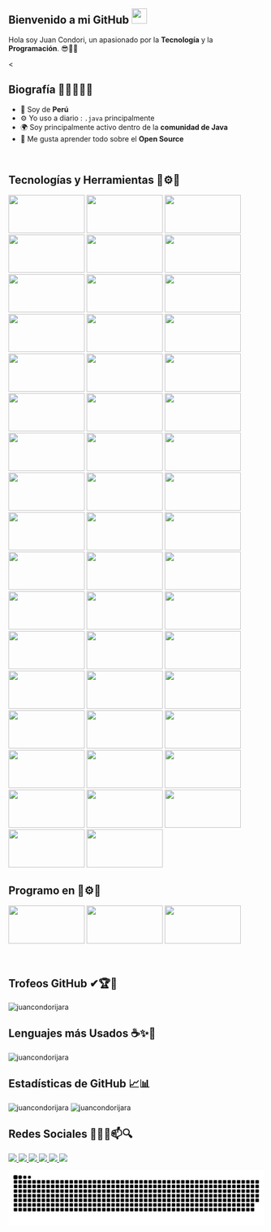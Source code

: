 ## Bienvenido a mi GitHub <img src="https://raw.githubusercontent.com/MartinHeinz/MartinHeinz/master/wave.gif" width="30px" height="30px">
Hola soy Juan Condori, un apasionado por la **Tecnología** y la **Programación**. 😎👨‍💻

<

## Biografía 👨‍🎓😎👨‍💻
- 🏢 Soy de **Perú**
- ⚙️ Yo uso a diario : `.java` principalmente
- 🌍 Soy principalmente activo dentro de la **comunidad de Java**
- 🌱 Me gusta aprender todo sobre el **Open Source**

</br>

## Tecnologías y Herramientas 🧰⚙💼
<code><img src="https://www.vectorlogo.zone/logos/java/java-ar21.svg" width="150px" height="75px"></code>
<code><img src="https://www.vectorlogo.zone/logos/python/python-ar21.svg" width="150px" height="75px"></code>
<code><img src="https://www.vectorlogo.zone/logos/springio/springio-ar21.svg" width="150px" height="75px"></code>
<code><img src="https://www.vectorlogo.zone/logos/angular/angular-ar21.svg" width="150px" height="75px"></code>
<code><img src="https://www.vectorlogo.zone/logos/terraformio/terraformio-ar21.svg" width="150px" height="75px"></code>
<code><img src="https://www.vectorlogo.zone/logos/jetbrains/jetbrains-ar21.svg" width="150px" height="75px"></code>
<code><img src="https://www.vectorlogo.zone/logos/visualstudio_code/visualstudio_code-ar21.svg" width="150px" height="75px"></code>
<code><img src="https://www.vectorlogo.zone/logos/gitlab/gitlab-ar21.svg" width="150px" height="75px"></code>
<code><img src="https://www.vectorlogo.zone/logos/jenkins/jenkins-ar21.svg" width="150px" height="75px"></code>
<code><img src="https://cdn.worldvectorlogo.com/logos/sonarqube.svg" width="150px" height="75px"></code>
<code><img src="https://pbs.twimg.com/media/Dp3nCCdXgAEIMxM.png" width="150px" height="75px"></code>
<code><img src="https://victomanolo.files.wordpress.com/2018/01/logo.png" width="150px" height="75px"></code>
<code><img src="https://upload.vectorlogo.zone/logos/apache_maven/images/bf250be6-ab7f-4191-b421-8d0acb1dc6e4.svg" width="150px" height="75px"></code>
<code><img src="https://www.vectorlogo.zone/logos/javaee_glassfish/javaee_glassfish-ar21.svg" width="150px" height="75px"></code>
<code><img src="https://www.vectorlogo.zone/logos/payarafish/payarafish-ar21.svg" width="150px" height="75px"></code>
<code><img src="https://www.vectorlogo.zone/logos/w3_html5/w3_html5-ar21.svg" width="150px" height="75px"></code>
<code><img src="https://www.vectorlogo.zone/logos/w3_css/w3_css-ar21.svg" width="150px" height="75px"></code>
<code><img src="https://www.vectorlogo.zone/logos/javascript/javascript-ar21.svg" width="150px" height="75px"></code>
<code><img src="https://www.vectorlogo.zone/logos/yaml/yaml-ar21.svg" width="150px" height="75px"></code>
<code><img src="https://www.vectorlogo.zone/logos/json/json-ar21.svg" width="150px" height="75px"></code>
<code><img src="https://www.vectorlogo.zone/logos/elastic/elastic-ar21.svg" width="150px" height="75px"></code>
<code><img src="https://www.vectorlogo.zone/logos/elasticco_logstash/elasticco_logstash-ar21.svg" width="150px" height="75px"></code>
<code><img src="https://www.vectorlogo.zone/logos/elasticco_kibana/elasticco_kibana-ar21.svg" width="150px" height="75px"></code>
<code><img src="https://www.vectorlogo.zone/logos/prometheusio/prometheusio-ar21.svg" width="150px" height="75px"></code>
<code><img src="https://www.vectorlogo.zone/logos/grafana/grafana-ar21.svg" width="150px" height="75px"></code>
<code><img src="https://www.vectorlogo.zone/logos/mysql/mysql-ar21.svg" width="150px" height="75px"></code>
<code><img src="https://codeguard.zendesk.com/hc/article_attachments/115005615266/mssql.png" width="150px" height="75px"></code>
<code><img src="https://www.vectorlogo.zone/logos/oracle/oracle-ar21.svg" width="150px" height="75px"></code>
<code><img src="https://www.vectorlogo.zone/logos/postgresql/postgresql-ar21.svg" width="150px" height="75px"></code>
<code><img src="https://www.vectorlogo.zone/logos/mongodb/mongodb-ar21.svg" width="150px" height="75px"></code>
<code><img src="https://www.vectorlogo.zone/logos/google_cloud/google_cloud-ar21.svg" width="150px" height="75px"></code>
<code><img src="https://www.vectorlogo.zone/logos/microsoft_azure/microsoft_azure-ar21.svg" width="150px" height="75px"></code>
<code><img src="https://www.vectorlogo.zone/logos/amazon_aws/amazon_aws-ar21.svg" width="150px" height="75px"></code>
<code><img src="https://www.vectorlogo.zone/logos/slack/slack-ar21.svg" width="150px" height="75px"></code>
<code><img src="https://www.vectorlogo.zone/logos/trello/trello-ar21.svg" width="150px" height="75px"></code>
<code><img src="https://www.vectorlogo.zone/logos/linux/linux-ar21.svg" width="150px" height="75px"></code>
<code><img src="https://www.vectorlogo.zone/logos/ubuntu/ubuntu-ar21.svg" width="150px" height="75px"></code>
<code><img src="https://www.vectorlogo.zone/logos/debian/debian-ar21.svg" width="150px" height="75px"></code>
<code><img src="https://www.vectorlogo.zone/logos/docker/docker-ar21.svg" width="150px" height="75px"></code>
<code><img src="https://www.vectorlogo.zone/logos/kubernetes/kubernetes-ar21.svg" width="150px" height="75px"></code>
<code><img src="https://www.vectorlogo.zone/logos/github/github-ar21.svg" width="150px" height="75px"></code>
<code><img src="https://www.vectorlogo.zone/logos/git-scm/git-scm-ar21.svg" width="150px" height="75px"></code>
<code><img src="https://www.vectorlogo.zone/logos/jupyter/jupyter-ar21.svg" width="150px" height="75px"></code>
<code><img src="https://www.vectorlogo.zone/logos/r-project/r-project-ar21.svg" width="150px" height="75px"></code>
<code><img src="https://www.vectorlogo.zone/logos/tibco/tibco-ar21.svg" width="150px" height="75px"></code>
<code><img src="https://www.vectorlogo.zone/logos/microsoft_powerbi/microsoft_powerbi-ar21.svg" width="150px" height="75px"></code>
<code><img src="https://www.vectorlogo.zone/logos/apache_kafka/apache_kafka-ar21.svg" width="150px" height="75px"></code>
<code><img src="https://www.vectorlogo.zone/logos/apache_cassandra/apache_cassandra-ar21.svg" width="150px" height="75px"></code>
<code><img src="https://www.vectorlogo.zone/logos/getpostman/getpostman-ar21.svg" width="150px" height="75px"></code>
<code><img src="https://vectorwiki.com/images/NRanD__sonarcloud-wordmark.svg" width="150px" height="75px"></code>
</br>

## Programo en 🧰⚙💼
<code><img src="https://www.vectorlogo.zone/logos/jetbrains/jetbrains-ar21.svg" width="150px" height="75px"></code>
<code><img src="https://pbs.twimg.com/media/Dp3nCCdXgAEIMxM.png" width="150px" height="75px"></code>
<code><img src="https://www.vectorlogo.zone/logos/visualstudio_code/visualstudio_code-ar21.svg" width="150px" height="75px"></code>

</br>

## Trofeos GitHub ✔🏆🥇
<img src="https://github-profile-trophy.vercel.app/api/?username=juancondorijara&locale=es" alt="juancondorijara"/>

</br>

## Lenguajes más Usados ☕✨📑
<img src="https://github-readme-stats.vercel.app/api/top-langs/?username=juancondorijara&locale=es&layout=compact&langs_count=10&role=OWNER,COLLABORATOR&theme=default" alt="juancondorijara" style="width: 500px;"/>

</br>

## Estadísticas de GitHub 📈📊
<img src="https://github-readme-stats.vercel.app/api?username=juancondorijara&show_icons=true&locale=es&role=OWNER,COLLABORATOR&theme=default" alt="juancondorijara" style="width: 500px;"/>

<img src="https://github-readme-streak-stats.herokuapp.com/?user=juancondorijara&hide_border=false" alt="juancondorijara" style="width: 500px;"/>

</br>

## Redes Sociales 🔎📧💬📫🔍
<a href="mailto:juan.condori.jara@vallegrande.edu.pe" target="_blank">
<img src="https://img.shields.io/badge/-Gmail-%23333?style=for-the-badge&logo=gmail&logoColor=white" target="_blank">
</a>
<a href="https://github.com/juancondorijara" target="_blank">
<img src="https://img.shields.io/badge/-GitHub-171515?style=for-the-badge&logo=github&logoColor=white" target="_blank">
</a>
<a href="https://www.linkedin.com/in/juan-gabriel-condori-jara-1336931a5/" target="_blank">
<img src="https://img.shields.io/badge/-LinkedIn-blue?style=for-the-badge&logo=linkedin&logoColor=white" target="_blank">
</a>
<a href="https://www.facebook.com/profile.php?id=100004386580197" target="_blank">
<img src="https://img.shields.io/badge/-FaceBook-1877F2?style=for-the-badge&logo=facebook&logoColor=white" target="_blank">
</a>
<a href="https://www.youtube.com/channel/UCN1QIeETS1RcB3hWSQ--wWA" target="_blank">
<img src="https://img.shields.io/badge/YouTube-FF0000?style=for-the-badge&logo=youtube&logoColor=white" target="_blank">
</a>
<a href="https://juancondorijara.github.io/Mi_Perfil/" target="_blank">
<img src="https://img.shields.io/badge/-Website-informational?style=for-the-badge&logo=google&logoColor=white" target="_blank">
</a>
<div>
  
![Snake animation](https://github.com/juancondorijara/juancondorijara/blob/output/github-contribution-grid-snake.svg)
  
</div>





<!--
REDES SOCIALES
<a href="mailto:juan.condori.jara@vallegrande.edu.pe" target="_blank">
<img src="https://www.vectorlogo.zone/logos/gmail/gmail-icon.svg" width="35px" height="35px">
</a>
<a href="https://www.linkedin.com/in/juan-gabriel-condori-jara-1336931a5/" target="_blank">
<img src="https://www.vectorlogo.zone/logos/linkedin/linkedin-icon.svg" width="35px" height="35px">
</a>
<a href="https://www.facebook.com/profile.php?id=100004386580197" target="_blank">
<img src="https://www.vectorlogo.zone/logos/facebook/facebook-icon.svg" width="35px" height="35px">
</a>
<a href="https://juancondorijara.github.io/Mi_Perfil/" target="_blank">
<img src="https://www.freepnglogos.com/uploads/logo-website-png/logo-website-website-logo-png-transparent-background-background-15.png" width="35px" height="35px">
</a>

TECNOLOGIAS Y HERRAMIENTAS
<img src="https://www.vectorlogo.zone/logos/github/github-tile.svg" alt="GitHub Logo" width="80" height="80"/>
<img src="https://upload.wikimedia.org/wikipedia/commons/9/9c/IntelliJ_IDEA_Icon.svg" alt="IntelliJ IDEA Logo" width="80" height="80"/>
<img src="https://upload.wikimedia.org/wikipedia/commons/9/98/Apache_NetBeans_Logo.svg" alt="Apache NetBeans Logo" width="80" height="80"/>
<img src="https://dosideas.com/images/stories/java/netbeans.png" alt="NetBeans Logo" width="80" height="80"/>
<img src="https://editorconfig.org/logos/maven.png" alt="Apache Maven Logo" width="80" height="80"/>
<img src="https://cdn.worldvectorlogo.com/logos/visual-studio-code-1.svg" alt="Visual Studio Code Logo" width="80" height="80"/>
<img src="https://upload.wikimedia.org/wikipedia/commons/c/cf/Angular_full_color_logo.svg" alt="Angular Logo" width="80" height="80"/>
<img src="https://i.pinimg.com/564x/c9/e1/3e/c9e13e45b4541c050a8349214f77b431.jpg" alt="Primefaces Logo" width="80" height="80"/>
<img src="https://static.javatpoint.com/primefaces/images/primefaces-tutorial.png" alt="Primefaces Logo" width="80" height="80"/>
<img src="https://cdn.worldvectorlogo.com/logos/java.svg" alt="Java Logo" width="80" height="80"/> 
<img src="https://cdn.worldvectorlogo.com/logos/python-4.svg" alt="Python Logo" width="80" height="80"/>
<img src="https://cdn.worldvectorlogo.com/logos/logo-javascript.svg" alt="JavaScript Logo" width="80" height="80"/>
<img src="https://cdn.worldvectorlogo.com/logos/mysql-3.svg" alt="Mysql Logo" width="80" height="80"/>
<img src="https://cdn.worldvectorlogo.com/logos/sql-server-magazine.svg" alt="SQL Server Logo" width="80" height="80"/>
<img src="https://www.stickee.co.uk/wp-content/uploads/2016/11/oracle-logo.jpg" alt="Oracle Logo" width="80" height="80"/>
<img src="https://cdn.worldvectorlogo.com/logos/postgresql.svg" alt="Postgres Logo" width="80" height="80"/>
<img src="https://www.svgrepo.com/show/354202/postman-icon.svg" alt="Postman Logo" width="80" height="80"/>
<img src="https://cdn.worldvectorlogo.com/logos/spring-3.svg" alt="Spring Logo" width="80" height="80"/>

**juancondorijara/juancondorijara** is a ✨ _special_ ✨ repository because its `README.md` (this file) appears on your GitHub profile.
Here are some ideas to get you started:
- 🔭 I’m currently working on ...
- 🌱 I’m currently learning ...
- 👯 I’m looking to collaborate on ...
- 🤔 I’m looking for help with ...
- 💬 Ask me about ...
- 📫 How to reach me: ...
- 😄 Pronouns: ...
- ⚡ Fun fact: ...

https://github.com/anuraghazra/github-readme-stats
-->
